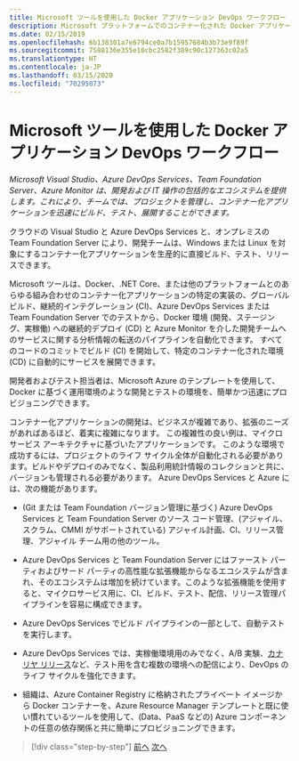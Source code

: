 ```yaml
---
title: Microsoft ツールを使用した Docker アプリケーション DevOps ワークフロー
description: Microsoft プラットフォームでのコンテナー化された Docker アプリケーションのライフサイクルと Microsoft ツールでの Tools DevOps ワークフロー
ms.date: 02/15/2019
ms.openlocfilehash: 6b138301a7e6794ce0a7b15957684b3b73e9f89f
ms.sourcegitcommit: 7588136e355e10cbc2582f389c90c127363c02a5
ms.translationtype: HT
ms.contentlocale: ja-JP
ms.lasthandoff: 03/15/2020
ms.locfileid: "70295073"
---
```

# <a name="docker-application-devops-workflow-with-microsoft-tools"></a>Microsoft ツールを使用した Docker アプリケーション DevOps ワークフロー

*Microsoft Visual Studio、Azure DevOps Services、Team Foundation Server、Azure Monitor は、開発および IT 操作の包括的なエコシステムを提供します。これにより、チームでは、プロジェクトを管理し、コンテナー化アプリケーションを迅速にビルド、テスト、展開することができます。*

クラウドの Visual Studio と Azure DevOps Services と、オンプレミスの Team Foundation Server により、開発チームは、Windows または Linux を対象にするコンテナー化アプリケーションを生産的に直接ビルド、テスト、リリースできます。

Microsoft ツールは、Docker、.NET Core、または他のプラットフォームとのあらゆる組み合わせのコンテナー化アプリケーションの特定の実装の、グローバル ビルド、継続的インテグレーション (CI)、Azure DevOps Services または Team Foundation Server でのテストから、Docker 環境 (開発、ステージング、実稼働) への継続的デプロイ (CD) と Azure Monitor を介した開発チームへのサービスに関する分析情報の転送のパイプラインを自動化できます。 すべてのコードのコミットでビルド (CI) を開始して、特定のコンテナー化された環境 (CD) に自動的にサービスを展開できます。

開発者およびテスト担当者は、Microsoft Azure のテンプレートを使用して、Docker に基づく運用環境のような開発とテストの環境を、簡単かつ迅速にプロビジョニングできます。

コンテナー化アプリケーションの開発は、ビジネスが複雑であり、拡張のニーズがあればあるほど、着実に複雑になります。 この複雑性の良い例は、マイクロサービス アーキテクチャに基づいたアプリケーションです。 このような環境で成功するには、プロジェクトのライフ サイクル全体が自動化される必要があります。ビルドやデプロイのみでなく、製品利用統計情報のコレクションと共に、バージョンも管理される必要があります。 Azure DevOps Services と Azure には、次の機能があります。

- (Git または Team Foundation バージョン管理に基づく) Azure DevOps Services と Team Foundation Server のソース コード管理、(アジャイル、スクラム、CMMI がサポートされている) アジャイル計画、CI、リリース管理、アジャイル チーム用の他のツール。

- Azure DevOps Services と Team Foundation Server にはファースト パーティおよびサード パーティの高性能な拡張機能からなるエコシステムが含まれ、そのエコシステムは増加を続けています。このような拡張機能を使用すると、マイクロサービス用に、CI、ビルド、テスト、配信、リリース管理パイプラインを容易に構成できます。

- Azure DevOps Services でビルド パイプラインの一部として、自動テストを実行します。

- Azure DevOps Services では、実稼働環境用のみでなく、A/B 実験、[カナリヤ リリース](https://martinfowler.com/bliki/CanaryRelease.html)など、テスト用を含む複数の環境への配信により、DevOps のライフ サイクルを強化できます。

- 組織は、Azure Container Registry に格納されたプライベート イメージから Docker コンテナーを、Azure Resource Manager テンプレートと既に使い慣れているツールを使用して、(Data、PaaS などの) Azure コンポーネントの任意の依存関係と共に簡単にプロビジョニングできます。

>[!div class="step-by-step"]
>[前へ](../design-develop-containerized-apps/build-aspnet-core-applications-linux-containers-aks-kubernetes.md)
>[次へ](docker-application-outer-loop-devops-workflow.md)
